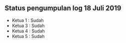 Status pengumpulan log 18 Juli 2019
---
* Ketua 1 : Sudah
* Ketua 3 : Sudah
* Ketua 4 : Sudah
* Ketua 5 : Sudah
